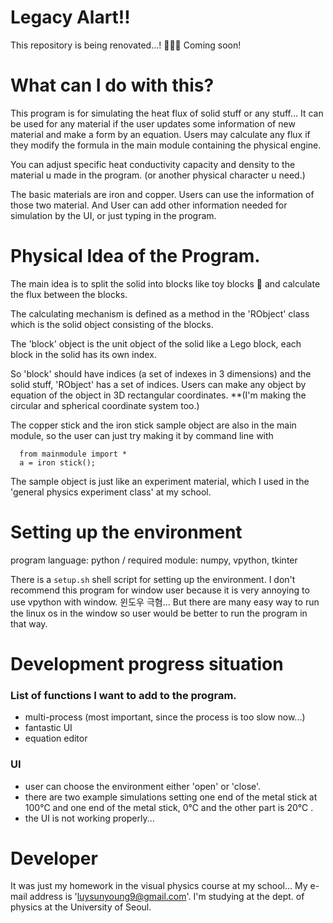 # Legacy Alart‼️
This repository is being renovated...! 🚧👷‍♂️ Coming soon!

# What can I do with this?

This program is for simulating the heat flux of solid stuff or any stuff...
It can be used for any material if the user updates some information of new material and make a form by an equation.
Users may calculate any flux if they modify the formula in the main module containing the physical engine.

You can adjust specific heat conductivity capacity and density to the material u made in the program. (or another physical character u need.)

The basic materials are iron and copper. Users can use the information of those two material. And User can add other information needed for simulation by the UI, or just typing in the program.


# Physical Idea of the Program.
The main idea is to split the solid into blocks like toy blocks 🧱 and calculate the flux between the blocks.

The calculating mechanism is defined as a method in the 'RObject' class which is the solid object consisting of the blocks.

The 'block' object is the unit object of the solid like a Lego block, each block in the solid has its own index.

So 'block' should have indices (a set of indexes in 3 dimensions) and the solid stuff, 'RObject' has a set of indices.
Users can make any object by equation of the object in 3D rectangular coordinates.
  **(I'm making the circular and spherical coordinate system too.)

The copper stick and the iron stick sample object are also in the main module, so the user can just try making it by command line with
```
  from mainmodule import *
  a = iron stick();
```
The sample object is just like an experiment material, which I used in the 'general physics experiment class' at my school.

# Setting up the environment

program language: python /
required module: numpy, vpython, tkinter

There is a `setup.sh` shell script for setting up the environment. I don't recommend this program for window user because it is very annoying to use vpython with window. 윈도우 극혐...
But there are many easy way to run the linux os in the window so user would be better to run the program in that way.

# Development progress situation

### List of functions I want to add to the program.
- multi-process (most important, since the process is too slow now...)
- fantastic UI
- equation editor

### UI
- user can choose the environment either 'open' or 'close'.
- there are two example simulations 
      setting one end of the metal stick at 100℃ and one end of the metal stick, 0℃  and the other part is 20℃ .
- the UI is not working properly...

# Developer
It was just my homework in the visual physics course at my school...
My e-mail address is 'luysunyoung9@gmail.com'.
I'm studying at the dept. of physics at the University of Seoul.
